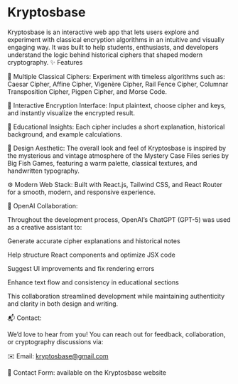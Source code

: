 # Kryptosbase
Kryptosbase is an interactive web app that lets users explore and experiment with classical encryption algorithms in an intuitive and visually engaging way. It was built to help students, enthusiasts, and developers understand the logic behind historical ciphers that shaped modern cryptography.
✨ Features

🔐 Multiple Classical Ciphers:
Experiment with timeless algorithms such as:
Caesar Cipher, Affine Cipher, Vigenère Cipher, Rail Fence Cipher, Columnar Transposition Cipher, Pigpen Cipher, and Morse Code.

🧩 Interactive Encryption Interface:
Input plaintext, choose cipher and keys, and instantly visualize the encrypted result.

📜 Educational Insights:
Each cipher includes a short explanation, historical background, and example calculations.

🎨 Design Aesthetic:
The overall look and feel of Kryptosbase is inspired by the mysterious and vintage atmosphere of the Mystery Case Files series by Big Fish Games, featuring a warm palette, classical textures, and handwritten typography.

⚙️ Modern Web Stack:
Built with React.js, Tailwind CSS, and React Router for a smooth, modern, and responsive experience.

🤖 OpenAI Collaboration:

Throughout the development process, OpenAI’s ChatGPT (GPT-5) was used as a creative assistant to:

Generate accurate cipher explanations and historical notes

Help structure React components and optimize JSX code

Suggest UI improvements and fix rendering errors

Enhance text flow and consistency in educational sections

This collaboration streamlined development while maintaining authenticity and clarity in both design and writing.

📬 Contact:

We’d love to hear from you!
You can reach out for feedback, collaboration, or cryptography discussions via:

✉️ Email: kryptosbase@gmail.com

📩 Contact Form: available on the Kryptosbase website
